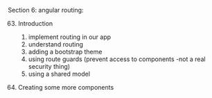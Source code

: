 Section 6: angular routing:

63. Introduction

    1. implement routing in our app
    2. understand routing
    3. adding a bootstrap theme
    4. using route guards (prevent access to components -not a real security thing)
    5. using a shared model

64. Creating some more components



